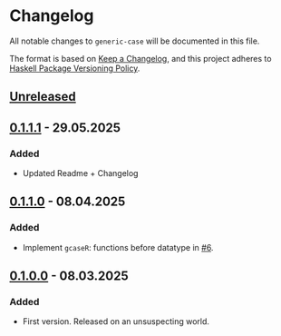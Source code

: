# Changelog

All notable changes to `generic-case` will be documented in this file.

The format is based on [Keep a Changelog](https://keepachangelog.com/en/1.1.0/),
and this project adheres to [Haskell Package Versioning Policy](https://pvp.haskell.org).

## [Unreleased]

## [0.1.1.1] - 29.05.2025

### Added

- Updated Readme + Changelog

## [0.1.1.0] - 08.04.2025

### Added

- Implement `gcaseR`: functions before datatype in [#6](https://github.com/fpringle/generic-case/pull/6).

## [0.1.0.0] - 08.03.2025

### Added

- First version. Released on an unsuspecting world.

[unreleased]: https://github.com/fpringle/generic-case/compare/v0.1.1.1...HEAD
[0.1.1.1]: https://github.com/fpringle/generic-case/releases/tag/v0.1.1.1
[0.1.1.0]: https://github.com/fpringle/generic-case/releases/tag/v0.1.1.0
[0.1.0.0]: https://github.com/fpringle/generic-case/releases/tag/v0.1.0.0

